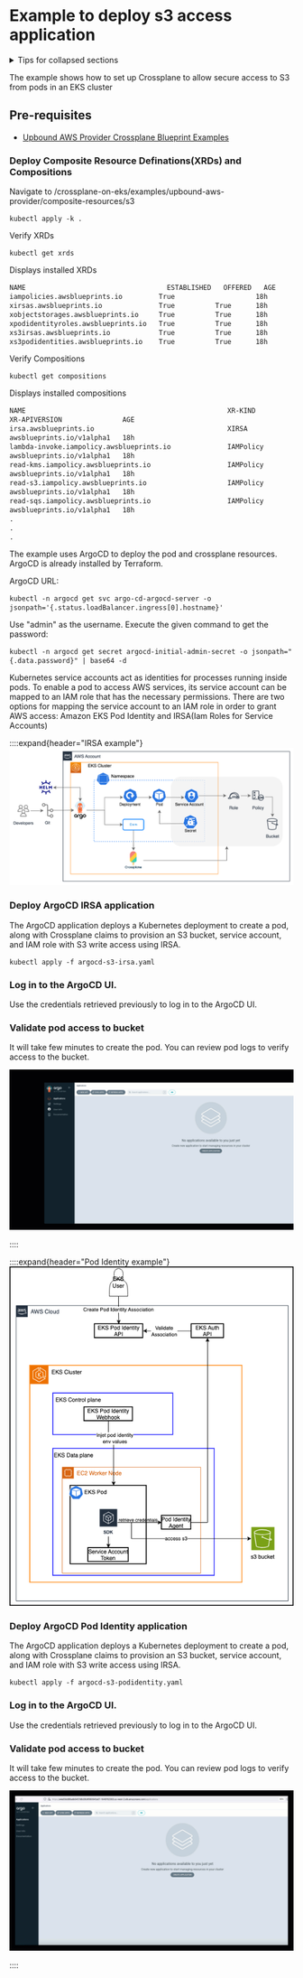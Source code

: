 # Example to deploy s3 access application

<details>

<summary>Tips for collapsed sections</summary>

### You can add a header

You can add text within a collapsed section. 

You can add an image or a code block, too.

```ruby
   puts "Hello World"
```

</details>

The example shows how to set up Crossplane to allow secure access to S3 from pods in an EKS cluster


## Pre-requisites
 - [Upbound AWS Provider Crossplane Blueprint Examples](../../README.md)


### Deploy Composite Resource Definations(XRDs) and Compositions
Navigate to /crossplane-on-eks/examples/upbound-aws-provider/composite-resources/s3
```shell
kubectl apply -k .
```

Verify  XRDs
```shell
kubectl get xrds
```

Displays installed XRDs
```
NAME                                   ESTABLISHED   OFFERED   AGE
iampolicies.awsblueprints.io         True                    18h
xirsas.awsblueprints.io              True          True      18h
xobjectstorages.awsblueprints.io     True          True      18h
xpodidentityroles.awsblueprints.io   True          True      18h
xs3irsas.awsblueprints.io            True          True      18h
xs3podidentities.awsblueprints.io    True          True      18h
```

Verify Compositions
```shell
kubectl get compositions
```

Displays installed compositions
```
NAME                                                  XR-KIND            XR-APIVERSION               AGE
irsa.awsblueprints.io                                 XIRSA              awsblueprints.io/v1alpha1   18h
lambda-invoke.iampolicy.awsblueprints.io              IAMPolicy          awsblueprints.io/v1alpha1   18h
read-kms.iampolicy.awsblueprints.io                   IAMPolicy          awsblueprints.io/v1alpha1   18h
read-s3.iampolicy.awsblueprints.io                    IAMPolicy          awsblueprints.io/v1alpha1   18h
read-sqs.iampolicy.awsblueprints.io                   IAMPolicy          awsblueprints.io/v1alpha1   18h
.
.
.
```

<!--### Validate `EnvironmentConfig`-->

<!--Crossplane `environmentconfig` named `cluster` is created by the bootstrap terraform code. Validate it exists and contains proper values-->
<!--```-->
<!--kubectl get environmentconfig cluster -o yaml-->
<!--```-->
<!--Expected output-->
<!--```-->
<!--apiVersion: apiextensions.crossplane.io/v1alpha1-->
<!--kind: EnvironmentConfig-->
<!--metadata:-->
<!--  name: cluster-->
<!--data:-->
<!--  awsAccountID: <account_id>-->
<!--  eksOIDC: <oidc>-->
<!--```-->


The example uses ArgoCD to deploy the pod and crossplane resources. ArgoCD is already installed by Terraform.

ArgoCD URL:
```
kubectl -n argocd get svc argo-cd-argocd-server -o jsonpath='{.status.loadBalancer.ingress[0].hostname}'
```
Use "admin" as the username. Execute the given command to get the password:
```
kubectl -n argocd get secret argocd-initial-admin-secret -o jsonpath="{.data.password}" | base64 -d
```

Kubernetes service accounts act as identities for processes running inside pods. To enable a pod to access AWS services, its service account can be mapped to an IAM role that has the necessary permissions. There are two options for mapping the service account to an IAM role in order to grant AWS access: Amazon EKS Pod Identity and IRSA(Iam Roles for Service Accounts)


<!--::::expand{header="What is GitOps?"}-->
<!--[GitOps](https://www.cncf.io/blog/2021/09/28/gitops-101-whats-it-all-about/) is a way of managing infrastructure and applications using Git as the single source of truth. GitOps watches this Git repository and automatically applies any changes to make the actual state match the desired state in Git-->
<!--::::-->


::::expand{header="IRSA example"}
![S3 IRSA App Diagram](../../diagrams/s3-irsa-app.png)


### Deploy ArgoCD IRSA application

The ArgoCD application deploys a Kubernetes deployment to create a pod, along with Crossplane claims to provision an S3 bucket, service account, and IAM role with S3 write access using IRSA.
```
kubectl apply -f argocd-s3-irsa.yaml
```

### Log in to the ArgoCD UI.

Use the credentials retrieved previously to log in to the ArgoCD UI.

### Validate  pod access to bucket
 It will take few minutes to create the pod. You can review pod logs to verify access to the bucket.

![S3 IRSA App Logs](../../diagrams/irsa-irsa-access-success.gif)

::::

::::expand{header="Pod Identity example"}
![S3 IRSA App Diagram](../../diagrams/s3-access-podidentity.png)


### Deploy ArgoCD Pod Identity application

The ArgoCD application deploys a Kubernetes deployment to create a pod, along with Crossplane claims to provision an S3 bucket, service account, and IAM role with S3 write access using IRSA.
```
kubectl apply -f argocd-s3-podidentity.yaml
```

### Log in to the ArgoCD UI.

Use the credentials retrieved previously to log in to the ArgoCD UI.

### Validate  pod access to bucket
 It will take few minutes to create the pod. You can review pod logs to verify access to the bucket.

![S3 Pod Identity App Logs](../../diagrams/s3-access-podidentity.gif)

::::
